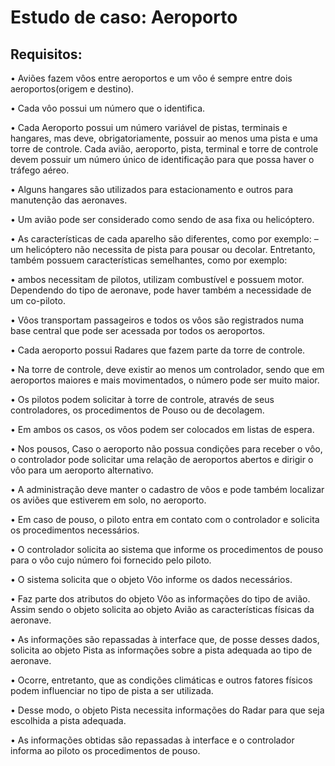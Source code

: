 

# Estudo de caso: Aeroporto

## Requisitos:
• Aviões fazem vôos entre aeroportos e um vôo é sempre entre dois aeroportos(origem e destino).

• Cada vôo possui um número que o identifica.

• Cada Aeroporto possui um número variável de pistas, terminais e hangares, mas deve, obrigatoriamente,
possuir ao menos uma pista e uma torre de controle. Cada avião, aeroporto, pista, terminal e torre de controle
devem possuir um número único de identificação para que possa haver o tráfego aéreo.

• Alguns hangares são utilizados para estacionamento e outros para manutenção das aeronaves.

• Um avião pode ser considerado como sendo de asa fixa ou helicóptero.

• As características de cada aparelho são diferentes, como por exemplo:
– um helicóptero não necessita de pista para pousar ou decolar. Entretanto, também possuem características semelhantes, como por exemplo:

• ambos necessitam de pilotos, utilizam combustível e possuem motor. Dependendo do tipo de aeronave, pode haver também a necessidade de um co-piloto.

• Vôos transportam passageiros e todos os vôos são registrados numa base central que pode ser acessada por todos os aeroportos.

• Cada aeroporto possui Radares que fazem parte da torre de controle.

• Na torre de controle, deve existir ao menos um controlador, sendo que em aeroportos maiores e mais movimentados, o número pode ser muito maior.

• Os pilotos podem solicitar à torre de controle, através de seus controladores, os procedimentos de Pouso ou de decolagem.

• Em ambos os casos, os vôos podem ser colocados em listas de espera.

• Nos pousos, Caso o aeroporto não possua condições para receber o vôo, o controlador pode solicitar uma relação de aeroportos abertos e dirigir o vôo para um aeroporto alternativo.

• A administração deve manter o cadastro de vôos e pode também localizar os aviões que estiverem em solo, no aeroporto.

• Em caso de pouso, o piloto entra em contato com o controlador e solicita os procedimentos necessários.

• O controlador solicita ao sistema que informe os procedimentos de pouso para o vôo cujo número foi fornecido pelo piloto.

• O sistema solicita que o objeto Vôo informe os dados necessários.

• Faz parte dos atributos do objeto Vôo as informações do tipo de avião. Assim sendo o objeto solicita ao objeto Avião as características físicas da aeronave.

• As informações são repassadas à interface que, de posse desses dados, solicita ao objeto Pista as informações sobre a pista adequada ao tipo de aeronave.

• Ocorre, entretanto, que as condições climáticas e outros fatores físicos podem influenciar no tipo de pista a ser utilizada.

• Desse modo, o objeto Pista necessita informações do Radar para que seja escolhida a pista adequada.

• As informações obtidas são repassadas à interface e o controlador informa ao piloto os procedimentos de pouso.
